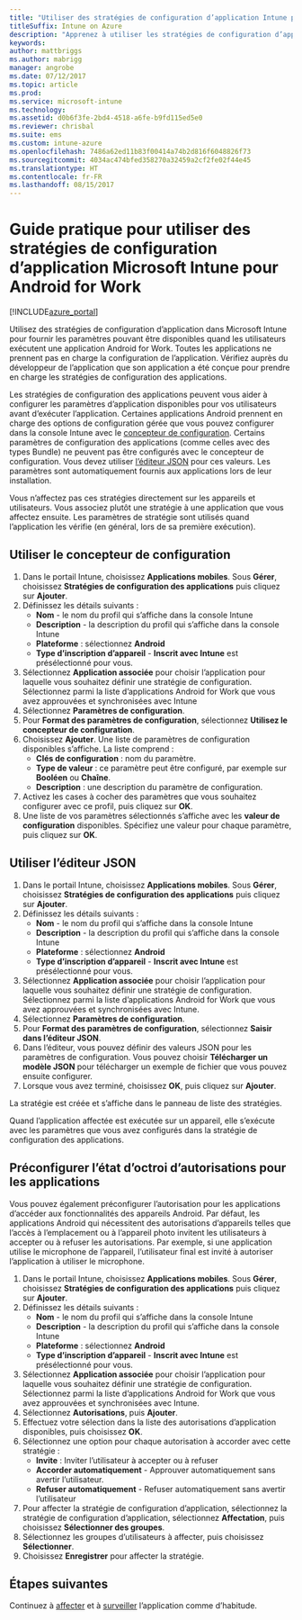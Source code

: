 ```yaml
---
title: "Utiliser des stratégies de configuration d’application Intune pour Android for Work"
titleSuffix: Intune on Azure
description: "Apprenez à utiliser les stratégies de configuration d’application pour fournir des données de configuration à une application Android for Work lorsqu’elle est exécutée."
keywords: 
author: mattbriggs
ms.author: mabrigg
manager: angrobe
ms.date: 07/12/2017
ms.topic: article
ms.prod: 
ms.service: microsoft-intune
ms.technology: 
ms.assetid: d0b6f3fe-2bd4-4518-a6fe-b9fd115ed5e0
ms.reviewer: chrisbal
ms.suite: ems
ms.custom: intune-azure
ms.openlocfilehash: 7486a62ed11b83f00414a74b2d816f6048826f73
ms.sourcegitcommit: 4034ac474bfed358270a32459a2cf2fe02f44e45
ms.translationtype: HT
ms.contentlocale: fr-FR
ms.lasthandoff: 08/15/2017
---
```

# <a name="how-to-use-microsoft-intune-app-configuration-policies-for-android-for-work"></a>Guide pratique pour utiliser des stratégies de configuration d’application Microsoft Intune pour Android for Work

[!INCLUDE[azure_portal](./includes/azure_portal.md)]

Utilisez des stratégies de configuration d’application dans Microsoft Intune pour fournir les paramètres pouvant être disponibles quand les utilisateurs exécutent une application Android for Work. Toutes les applications ne prennent pas en charge la configuration de l’application. Vérifiez auprès du développeur de l’application que son application a été conçue pour prendre en charge les stratégies de configuration des applications.

Les stratégies de configuration des applications peuvent vous aider à configurer les paramètres d’application disponibles pour vos utilisateurs avant d’exécuter l’application. Certaines applications Android prennent en charge des options de configuration gérée que vous pouvez configurer dans la console Intune avec le [concepteur de configuration](#use-configuration-designer). Certains paramètres de configuration des applications (comme celles avec des types Bundle) ne peuvent pas être configurés avec le concepteur de configuration.  Vous devez utiliser [l’éditeur JSON](#use-json-editor) pour ces valeurs.   Les paramètres sont automatiquement fournis aux applications lors de leur installation.

Vous n’affectez pas ces stratégies directement sur les appareils et utilisateurs. Vous associez plutôt une stratégie à une application que vous affectez ensuite. Les paramètres de stratégie sont utilisés quand l’application les vérifie (en général, lors de sa première exécution).

## <a name="use-configuration-designer"></a>Utiliser le concepteur de configuration

1. Dans le portail Intune, choisissez **Applications mobiles**. Sous **Gérer**, choisissez **Stratégies de configuration des applications** puis cliquez sur **Ajouter**.
2. Définissez les détails suivants :
    - **Nom** - le nom du profil qui s’affiche dans la console Intune
    - **Description** - la description du profil qui s’affiche dans la console Intune
    - **Plateforme** : sélectionnez **Android**
    - **Type d’inscription d’appareil** - **Inscrit avec Intune** est présélectionné pour vous.
3. Sélectionnez **Application associée** pour choisir l’application pour laquelle vous souhaitez définir une stratégie de configuration.  Sélectionnez parmi la liste d’applications Android for Work que vous avez approuvées et synchronisées avec Intune
4. Sélectionnez **Paramètres de configuration**.
5. Pour **Format des paramètres de configuration**, sélectionnez **Utilisez le concepteur de configuration**.
6. Choisissez **Ajouter**. Une liste de paramètres de configuration disponibles s’affiche. La liste comprend :
    - **Clés de configuration** : nom du paramètre.
    - **Type de valeur** : ce paramètre peut être configuré, par exemple sur **Booléen** ou **Chaîne**.
    - **Description** : une description du paramètre de configuration.
7. Activez les cases à cocher des paramètres que vous souhaitez configurer avec ce profil, puis cliquez sur **OK**.
8. Une liste de vos paramètres sélectionnés s’affiche avec les **valeur de configuration** disponibles. Spécifiez une valeur pour chaque paramètre, puis cliquez sur **OK**.

## <a name="use-json-editor"></a>Utiliser l’éditeur JSON

1. Dans le portail Intune, choisissez **Applications mobiles**. Sous **Gérer**, choisissez **Stratégies de configuration des applications** puis cliquez sur **Ajouter**.
2. Définissez les détails suivants :
    - **Nom** - le nom du profil qui s’affiche dans la console Intune
    - **Description** - la description du profil qui s’affiche dans la console Intune
    - **Plateforme** : sélectionnez **Android**
    - **Type d’inscription d’appareil** - **Inscrit avec Intune** est présélectionné pour vous.
3. Sélectionnez **Application associée** pour choisir l’application pour laquelle vous souhaitez définir une stratégie de configuration.  Sélectionnez parmi la liste d’applications Android for Work que vous avez approuvées et synchronisées avec Intune.
5. Sélectionnez **Paramètres de configuration**.
6. Pour **Format des paramètres de configuration**, sélectionnez **Saisir dans l’éditeur JSON**.
7. Dans l’éditeur, vous pouvez définir des valeurs JSON pour les paramètres de configuration. Vous pouvez choisir **Télécharger un modèle JSON** pour télécharger un exemple de fichier que vous pouvez ensuite configurer.
8. Lorsque vous avez terminé, choisissez **OK**, puis cliquez sur **Ajouter**.

La stratégie est créée et s’affiche dans le panneau de liste des stratégies.



Quand l’application affectée est exécutée sur un appareil, elle s’exécute avec les paramètres que vous avez configurés dans la stratégie de configuration des applications.

## <a name="preconfigure-permissions-grant-state-for-apps"></a>Préconfigurer l’état d’octroi d’autorisations pour les applications

Vous pouvez également préconfigurer l’autorisation pour les applications d’accéder aux fonctionnalités des appareils Android. Par défaut, les applications Android qui nécessitent des autorisations d’appareils telles que l’accès à l’emplacement ou à l’appareil photo invitent les utilisateurs à accepter ou à refuser les autorisations. Par exemple, si une application utilise le microphone de l’appareil, l’utilisateur final est invité à autoriser l’application à utiliser le microphone.

1. Dans le portail Intune, choisissez **Applications mobiles**. Sous **Gérer**, choisissez **Stratégies de configuration des applications** puis cliquez sur **Ajouter**.
2. Définissez les détails suivants :
    - **Nom** - le nom du profil qui s’affiche dans la console Intune
    - **Description** - la description du profil qui s’affiche dans la console Intune
    - **Plateforme** : sélectionnez **Android**
    - **Type d’inscription d’appareil** - **Inscrit avec Intune** est présélectionné pour vous.
3. Sélectionnez **Application associée** pour choisir l’application pour laquelle vous souhaitez définir une stratégie de configuration.  Sélectionnez parmi la liste d’applications Android for Work que vous avez approuvées et synchronisées avec Intune.
5. Sélectionnez **Autorisations**, puis **Ajouter**.
6. Effectuez votre sélection dans la liste des autorisations d’application disponibles, puis choisissez **OK**.
7. Sélectionnez une option pour chaque autorisation à accorder avec cette stratégie :
    - **Invite** : Inviter l’utilisateur à accepter ou à refuser
    - **Accorder automatiquement** - Approuver automatiquement sans avertir l’utilisateur.
    - **Refuser automatiquement** - Refuser automatiquement sans avertir l’utilisateur
8. Pour affecter la stratégie de configuration d’application, sélectionnez la stratégie de configuration d’application, sélectionnez **Affectation**, puis choisissez **Sélectionner des groupes**.
9. Sélectionnez les groupes d’utilisateurs à affecter, puis choisissez **Sélectionner**.
10. Choisissez **Enregistrer** pour affecter la stratégie.

## <a name="next-steps"></a>Étapes suivantes

Continuez à [affecter](apps-deploy.md) et à [surveiller](apps-monitor.md) l’application comme d’habitude.

